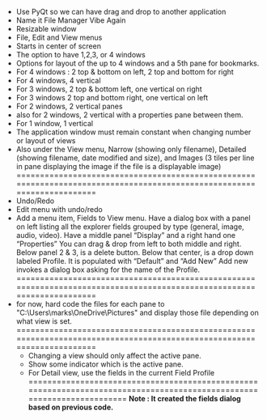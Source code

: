 * Use PyQt so we can have drag and drop to another application
* Name it File Manager Vibe Again
* Resizable window
* File, Edit and View menus
* Starts in center of screen
* The option to have 1,2,3, or 4 windows
* Options for layout of the up to 4 windows and a 5th pane for bookmarks.
* For 4 windows : 2 top & bottom on left, 2 top and bottom for right
* For 4 windows, 4 vertical
* For 3 windows, 2 top & bottom left, one vertical on right
* For 3 windows 2 top and bottom right, one vertical on left
* For 2 windows, 2 vertical panes
* also for 2 windows, 2 vertical with a properties pane between them.
* For 1 window, 1 vertical
* The application window must remain constant when changing number or layout of views
* Also under the View menu, Narrow (showing only filename), Detailed (showing filename, date modified and size), and Images (3 tiles per line in pane displaying the image if the file is a displayable image)
=======================================================================================================================
* Undo/Redo
* Edit menu with undo/redo
* Add a menu item, Fields to View menu. Have a dialog box with a panel on left listing all the explorer fields grouped by type (general, image, audio, video).  Have a middle panel “Display” and a right hand one “Properties”  You can drag & drop from left to both middle and right.  Below panel 2 & 3, is a delete button.  Below that center, is a drop down labeled Profile. It is populated with “Default” and “Add New” Add new invokes a dialog box asking for the name of the Profile.
=======================================================================================================================
* for now, hard code the files for each pane to "C:\Users\marks\OneDrive\Pictures" and display those file depending on what view is set.
=======================================================================================================================
  * Changing a view should only affect the active pane.
  * Show some indicator which is the active pane.
  * For Detail view, use the fields in the current Field Profile
=======================================================================================================================
**Note : It created the fields dialog based on previous code.**

